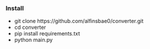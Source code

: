 <h3>Install</h3>
<ul>
  <li>git clone https://github.com/alfinsbae0/converter.git</li>
  <li>cd converter</li>
  <li>pip install requirements.txt</li>
  <li>python main.py</li>
</ul>

